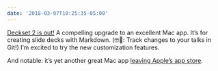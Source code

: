 ```yaml
---
date: '2018-03-07T10:25:35-05:00'
---
```

[Deckset 2 is out!](https://www.decksetapp.com/2/) A compelling upgrade to an excellent Mac app. It’s for creating slide decks with Markdown. (🤓🚨: Track changes to your talks in Git!) I’m excited to try the new customization features.

And notable: it’s yet another great Mac app [leaving Apple’s app store](https://twitter.com/decksetapp/status/971391922571952129).
